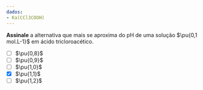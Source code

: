 ```yaml
---
dados:
- Ka(CCl3COOH)
---
```


**Assinale** a alternativa que mais se aproxima do $\mathrm{pH}$ de uma solução $\pu{0,1 mol.L-1}$ em ácido tricloroacético.

- [ ] $\pu{0,8}$
- [ ] $\pu{0,9}$
- [ ] $\pu{1,0}$
- [x] $\pu{1,1}$
- [ ] $\pu{1,2}$

